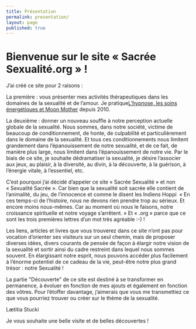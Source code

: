 ```yaml
---
title: Présentation
permalink: presentation/
layout: page
published: true
---
```



# Bienvenue sur le site « Sacrée Sexualité.org » !

J’ai créé ce site pour 2 raisons :

La première : vous présenter mes activités thérapeutiques dans les domaines de la sexualité et de l’amour. Je pratique[L’hypnose, les soins énergétiques et Moon Mother](http://laetitia-stucki.ch/) depuis 2010.

La deuxième : donner un nouveau souffle à notre perception actuelle globale de la sexualité. Nous sommes, dans notre société, victime de beaucoup de conditionnement, de honte, de culpabilité et particulièrement dans le domaine de la sexualité. Et tous ces conditionnements nous limitent grandement dans l’épanouissement de notre sexualité, et de ce fait, de manière plus large, nous limitent dans l’épanouissement de notre vie. Par le biais de ce site, je souhaite dédramatiser la sexualité, je désire l’associer aux jeux, au plaisir, à la diversité, au divin, à la découverte, à la guérison, à l’énergie vitale, à l’essentiel, etc.

C’est pourquoi j’ai décidé d’appeler ce site « Sacrée Sexualité » et non « Sexualité Sacrée ». Car bien que la sexualité soit sacrée elle contient de l’animalité, du jeu, de l’innocence et comme le disent les Indiens Hoppi  « En ces temps-ci de l’histoire, nous ne devons rien prendre trop au sérieux. Et encore moins nous-mêmes. Car au moment où nous le faisons, notre croissance spirituelle et notre voyage s’arrêtent. » Et « .org » parce que ce sont les trois premières lettres d’un mot très agréable :-) !

Les liens, articles et livres que vous trouverez dans ce site n’ont pas pour vocation d’orienter ses visiteurs sur un seul chemin, mais de proposer diverses idées, divers courants de pensée de façon à élargir notre vision de la sexualité et sortir ainsi du cadre restreint dans lequel nous sommes souvent. En élargissant notre esprit, nous pouvons accéder plus facilement à l’énorme potentiel de ce cadeau de la vie, peut-être notre plus grand trésor : notre Sexualité !

La partie "Découverte" de ce site est destiné à se transformer en permanence, à évoluer en fonction de mes ajouts et également en fonction des vôtres. Pour l’étoffer davantage, j’aimerais que vous me transmettiez ce que vous pourriez trouver ou créer sur le thème de la sexualité.

Lætitia Stucki

Je vous souhaite une belle visite et de belles découvertes !

